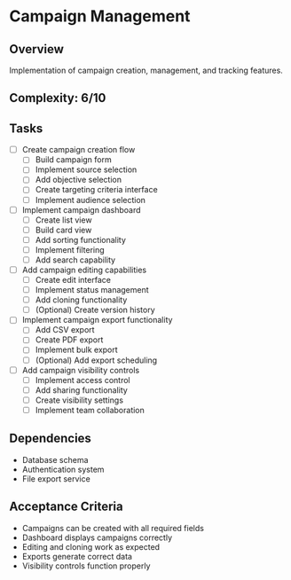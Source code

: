 # Campaign Management

## Overview
Implementation of campaign creation, management, and tracking features.

## Complexity: 6/10

## Tasks
- [ ] Create campaign creation flow
  - [ ] Build campaign form
  - [ ] Implement source selection
  - [ ] Add objective selection
  - [ ] Create targeting criteria interface
  - [ ] Implement audience selection

- [ ] Implement campaign dashboard
  - [ ] Create list view
  - [ ] Build card view
  - [ ] Add sorting functionality
  - [ ] Implement filtering
  - [ ] Add search capability

- [ ] Add campaign editing capabilities
  - [ ] Create edit interface
  - [ ] Implement status management
  - [ ] Add cloning functionality
  - [ ] (Optional) Create version history

- [ ] Implement campaign export functionality
  - [ ] Add CSV export
  - [ ] Create PDF export
  - [ ] Implement bulk export
  - [ ] (Optional) Add export scheduling

- [ ] Add campaign visibility controls
  - [ ] Implement access control
  - [ ] Add sharing functionality
  - [ ] Create visibility settings
  - [ ] Implement team collaboration

## Dependencies
- Database schema
- Authentication system
- File export service

## Acceptance Criteria
- Campaigns can be created with all required fields
- Dashboard displays campaigns correctly
- Editing and cloning work as expected
- Exports generate correct data
- Visibility controls function properly 